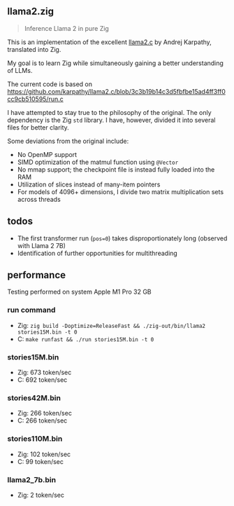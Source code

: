 ## llama2.zig

> Inference Llama 2 in pure Zig

This is an implementation of the excellent [llama2.c](https://github.com/karpathy/llama2.c) by
Andrej Karpathy, translated into Zig.

My goal is to learn Zig while simultaneously gaining a better understanding of LLMs.

The current code is based on
https://github.com/karpathy/llama2.c/blob/3c3b19b14c3d5fbfbe15ad4ff3ff0cc9cb510595/run.c

I have attempted to stay true to the philosophy of the original. The only dependency is the Zig
`std` library. I have, however, divided it into several files for better clarity.

Some deviations from the original include:

- No OpenMP support
- SIMD optimization of the matmul function using `@Vector`
- No mmap support; the checkpoint file is instead fully loaded into the RAM
- Utilization of slices instead of many-item pointers
- For models of 4096+ dimensions, I divide two matrix multiplication sets across threads

## todos

- The first transformer run (`pos=0`) takes disproportionately long (observed with Llama 2 7B)
- Identification of further opportunities for multithreading

## performance

Testing performed on system Apple M1 Pro 32 GB

### run command

- Zig: `zig build -Doptimize=ReleaseFast && ./zig-out/bin/llama2 stories15M.bin -t 0`
- C: `make runfast && ./run stories15M.bin -t 0`

### stories15M.bin

- Zig: 673 token/sec
- C: 692 token/sec

### stories42M.bin

- Zig: 266 token/sec
- C: 266 token/sec

### stories110M.bin

- Zig: 102 token/sec
- C: 99 token/sec

### llama2_7b.bin

- Zig: 2 token/sec
